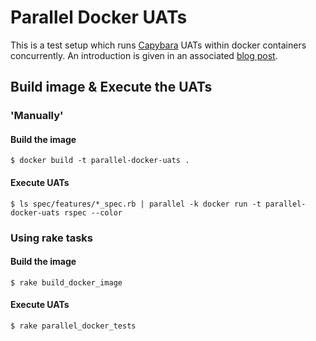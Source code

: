 # Parallel Docker UATs

This is a test setup which runs [Capybara](https://github.com/jnicklas/capybara) UATs within docker containers concurrently. An introduction is given in an associated [blog post](http://www.kreuzwerker.de/en/blog/posts/user-acceptance-tests-from-a-can/).

## Build image & Execute the UATs
### 'Manually' 
#### Build the image
```$ docker build -t parallel-docker-uats .```
#### Execute UATs
```$ ls spec/features/*_spec.rb | parallel -k docker run -t parallel-docker-uats rspec --color```

### Using rake tasks
#### Build the image
```$ rake build_docker_image```
#### Execute UATs
```$ rake parallel_docker_tests```
